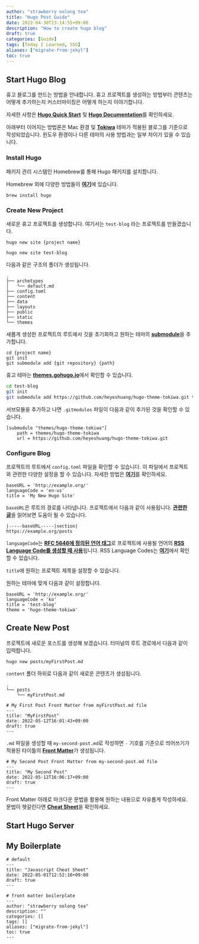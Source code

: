 ```yaml
---
author: "strawberry oolong tea"
title: "Hugo Post Guide"
date: 2022-04-30T23:14:55+09:00
description: "How to create hugo blog"
draft: true
categories: [Guide]
tags: [Today I Learned, SSG]
aliases: ["migrate-from-jekyl"]
toc: true
---
```


## Start Hugo Blog

휴고 블로그를 만드는 방법을 안내합니다.
휴고 프로젝트를 생성하는 방법부터 콘텐츠는 어떻게 추가하는지 커스터마이징은 어떻게 하는지 이야기합니다.

자세한 사항은 [**Hugo Quick Start**](https://gohugo.io/getting-started/quick-start/) 및 [**Hugo Documentation**](https://gohugo.io/documentation/)를 확인하세요.

아래부터 이어지는 방법론은 Mac 환경 및 [**Tokiwa**](https://github.com/heyeshuang/hugo-theme-tokiwa) 테마가 적용된 블로그를 기준으로 작성되었습니다. 윈도우 환경이나 다른 테마의 사용 방법과는 일부 차이가 있을 수 있습니다.

### Install Hugo

패키지 관리 시스템인 Homebrew를 통해 Hugo 패키지를 설치합니다.

Homebrew 외에 다양한 방법들이 [**여기**](https://gohugo.io/getting-started/installing/#quick-install)에 있습니다.

```
brew install hugo
```

### Create New Project

새로운 휴고 프로젝트를 생성합니다. 여기서는 `test-blog` 라는 프로젝트를 만들겠습니다.

```
hugo new site {project name}
```

```shell
hugo new site test-blog
```

다음과 같은 구조의 폴더가 생성됩니다.

```
.
├── archetypes
│   └── default.md
├── config.toml
├── content
├── data
├── layouts
├── public
├── static
└── themes
```

새롭게 생성한 프로젝트의 루트에서 깃을 초기화하고 원하는 테마의 [**submodule**](https://git-scm.com/book/en/v2/Git-Tools-Submodules)을 추가합니다.

```
cd {project name}
git init
git submodule add {git repository} {path}
```

휴고 테마는 [**themes.gohugo.io**](https://themes.gohugo.io/)에서 확인할 수 있습니다.

```bash
cd test-blog
git init
git submodule add https://github.com/heyeshuang/hugo-theme-tokiwa.git themes/hugo-theme-tokiwa
```

서브모듈을 추가하고 나면 `.gitmodules` 파일이 다음과 같이 추가된 것을 확인할 수 있습니다.

```
[submodule "themes/hugo-theme-tokiwa"]
	path = themes/hugo-theme-tokiwa
	url = https://github.com/heyeshuang/hugo-theme-tokiwa.git
```

### Configure Blog

프로젝트의 루트에서 `config.toml` 파일을 확인할 수 있습니다. 이 파일에서 프로젝트와 관련한 다양한 설정을 할 수 있습니다. 자세한 방법은 [**여기**](https://gohugo.io/getting-started/configuration/)를 확인하세요.

```
baseURL = 'http://example.org/'
languageCode = 'en-us'
title = 'My New Hugo Site'
```

`baseURL`은 루트의 경로를 나타냅니다. 프로젝트에서 다음과 같이 사용됩니다. [**관련한 글**](https://golangkorea.github.io/post/hugo-intro/content-basic/)을 읽어보면 도움이 될 수 있습니다.

```
|-----baseURL-----|section|
https://example.org/posts
```

`languageCode`는 [**RFC 5646에 정의된 언어 태그**](https://gohugo.io/getting-started/configuration/#languagecode)로 프로젝트에 사용될 언어의 [**RSS Language Code를 생성할 때 사용**](https://github.com/gohugoio/hugo/issues/349)됩니다.
RSS Language Codes는 [**여기**](https://www.rssboard.org/rss-language-codes)에서 확인할 수 있습니다.

`title`에 원하는 프로젝트 제목을 설정할 수 있습니다.

원하는 테마에 맞게 다음과 같이 설정합니다.

```shell
baseURL = 'http://example.org/'
languageCode = 'ko'
title = 'test-blog'
theme = 'hugo-theme-tokiwa'
```

## Create New Post

프로젝트에 새로운 포스트를 생성해 보겠습니다. 터미널의 루트 경로에서 다음과 같이 입력합니다.

```
hugo new posts/myFirstPost.md

```

`content` 폴더 하위로 다음과 같이 새로운 콘텐츠가 생성됩니다.

```
.
└── posts
    └── myFirstPost.md
```

```shell
# My First Post Front Matter from myFirstPost.md file
---
title: "MyFirstPost"
date: 2022-05-12T16:01:43+09:00
draft: true
---
```

`.md` 파일을 생성할 때 `my-second-post.md`로 작성하면 `-` 기호를 기준으로 띄어쓰기가 적용된 타이틀의 [**Front Matter**](https://gohugo.io/content-management/front-matter)가 생성됩니다.

```shell
# My Second Post Front Matter from my-second-post.md file
---
title: "My Second Post"
date: 2022-05-12T16:06:17+09:00
draft: true
---
```

Front Matter 아래로 마크다운 문법을 활용해 원하는 내용으로 자유롭게 작성하세요. 문법이 헷갈린다면 [**Cheat Sheet**](https://www.markdownguide.org/cheat-sheet/)을 확인하세요.

## Start Hugo Server

## My Boilerplate

```shell
# default
---
title: "Javascript Cheat Sheet"
date: 2022-05-01T12:52:10+09:00
draft: true
---

# front matter boilerplate
---
author: "strawberry oolong tea"
description: ""
categories: []
tags: []
aliases: ["migrate-from-jekyl"]
toc: true
---
```
